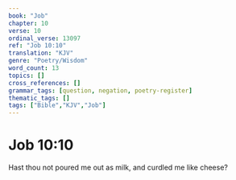 ```yaml
---
book: "Job"
chapter: 10
verse: 10
ordinal_verse: 13097
ref: "Job 10:10"
translation: "KJV"
genre: "Poetry/Wisdom"
word_count: 13
topics: []
cross_references: []
grammar_tags: [question, negation, poetry-register]
thematic_tags: []
tags: ["Bible","KJV","Job"]
---
```


# Job 10:10

Hast thou not poured me out as milk, and curdled me like cheese?
